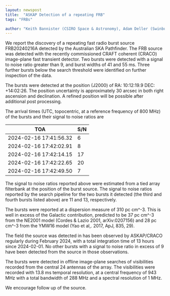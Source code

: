 ```yaml
---
layout: newspost
title:  "ASKAP Detection of a repeating FRB"
tags: "FRBs"

author: "Keith Bannister (CSIRO Space & Astronomy), Adam Deller (Swinburne University of Technology, SUT), Vivek Gupta (CSIRO Space & Astronomy), Joscha Jahns-Schindler (SUT), Ryan M. Shannon (SUT), Yuanming Wang (SUT), and Ziteng Wang (International Centre for Radio Astronomy Research, Curtin University) on behalf of the ASKAP/CRAFT collaboration"
---
```


We report the discovery of a repeating fast radio burst source FRB20240216A detected by the Australian SKA Pathfinder. The FRB source was detected with the recently commissioned CRAFT coherent (CRACO) image-plane fast transient detector. Two bursts were detected with a signal to noise ratio greater than 9, and burst widths of 41 and 55 ms. Three further bursts below the search threshold were identified on further inspection of the data.

The bursts were detected at the position (J2000) of RA: 10:12:19.9 DEC: +14:02:26. The position uncertainty is approximately 30 arcsec in both right ascension and declination. A refined position will be possible after additional post processing. 

The arrival times (UTC, topocentric, at a reference frequency of 800 MHz) of the bursts and their signal to noise ratios are

<font size="5">
<table>
<thead><tr><th>TOA</th><th>S/N</th></tr></thead>
<tr><td>2024-02-16 17:41:56.32</td><td>6</td></tr>
<tr><td>2024-02-16 17:42:02.91</td><td>8</td></tr>
<tr><td>2024-02-16 17:42:14.15</td><td>17</td></tr>
<tr><td>2024-02-16 17:42:22.65</td><td>20</td></tr>
<tr><td>2024-02-16 17:42:49.50</td><td>7</td></tr>
</table>
</font>

The signal to noise ratios reported above were estimated from a tied array filterbank at the position of the burst source. The signal to noise ratios reported by the search pipeline for the two bursts it detected (the third and fourth bursts listed above) are 11 and 13, respectively.

The bursts were reported at a dispersion measure of 310 pc cm^-3. This is well in excess of the Galactic contribution, predicted to be 37 pc cm^-3 from the NE2001 model (Cordes & Lazio 2001, arXiv:0207156) and 28 pc cm^-3 from the YMW16 model (Yao et al,. 2017, ApJ, 835, 29).

The field the source was detected in has been observed by ASKAP/CRACO regularly during February 2024, with a total integration time of 13 hours since 2024-02-01. No other bursts with a signal to noise ratio in excess of 9 have been detected from the source in those observations.

The bursts were detected in offline image-plane searches of visibilities recorded from the central 24 antennas of the array. The visibilities were recorded with 13.8 ms temporal resolution, at a central frequency of 943 MHz with a total bandwidth of 288 MHz and a spectral resolution of 1 MHz.

We encourage follow up of the source. 
